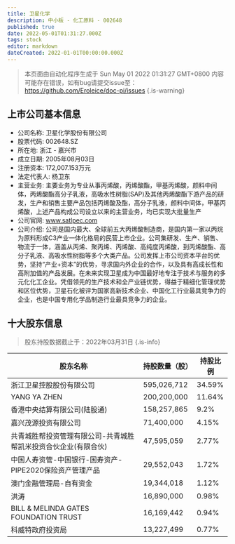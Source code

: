 ```yaml
---
title: 卫星化学
description: 中小板 - 化工原料 - 002648
published: true
date: 2022-05-01T01:31:27.000Z
tags: stock
editor: markdown
dateCreated: 2022-01-01T00:00:00.000Z
---
```


> 本页面由自动化程序生成于 Sun May 01 2022 01:31:27 GMT+0800
> 内容可能存在错误，如有bug请提交issue至：https://github.com/Eroleice/doc-pi/issues
{.is-warning}

## 上市公司基本信息
- 公司名称: 卫星化学股份有限公司
- 股票代码: 002648.SZ
- 所在地: 浙江 - 嘉兴市
- 成立日期: 2005年08月03日
- 注册资本: 172,007.153万元
- 法定代表人: 杨卫东
- 主营业务: 主要业务为专业从事丙烯酸，丙烯酸酯，甲基丙烯酸，颜料中间体，丙烯酸酯高分子乳液，高吸水性树脂(SAP)及其他丙烯酸酯下游产品的研发，生产和销售主要产品包括丙烯酸及酯，高分子乳液，颜料中间体，甲基丙烯酸，上述产品构成公司设立以来的主营业务，均已实现大批量生产
- 公司官网: www.satlpec.com
- 公司介绍: 公司是国内最大、全球前五大丙烯酸制造商，是国内第一家以丙烷为原料形成C3产业一体化格局的民营上市企业。公司集研发、生产、销售、物流于一体，涵盖从丙烯、聚丙烯、丙烯酸、高纯度丙烯酸，到丙烯酸酯、高分子乳液、高吸水性树脂等多个大类产品。公司发挥上市公司资本平台的优势，坚持“产业+资本”的优势，寻求国内外企业的合作，以及具有高成长性和高附加值的产品发展。在未来实现卫星成为中国最好地专注于技术与服务的多元化化工企业。凭借领先的生产技术和全产业链优势，得益于精细化管理优势和区位优势，卫星石化被评为国家高新技术企业、中国化工行业最具竞争力的企业，也是中国专用化学品制造行业最具竞争力的企业。


## 十大股东信息
> 股东持股数据截止于：2022年03月31日
{.is-info}

| 股东名称 | 持股数量（股） | 持股比例 |
| --- | --- | --- |
| 浙江卫星控股股份有限公司 | 595,026,712 | 34.59% |
| YANG YA ZHEN | 200,200,000 | 11.64% |
| 香港中央结算有限公司(陆股通) | 158,257,865 | 9.2% |
| 嘉兴茂源投资有限公司 | 71,400,000 | 4.15% |
| 共青城胜帮投资管理有限公司-共青城胜帮凯米投资合伙企业(有限合伙) | 47,595,059 | 2.77% |
| 中国人寿资管-中国银行-国寿资产-PIPE2020保险资产管理产品 | 29,552,043 | 1.72% |
| 澳门金融管理局-自有资金 | 19,344,018 | 1.12% |
| 洪涛 | 16,890,000 | 0.98% |
| BILL & MELINDA GATES FOUNDATION TRUST | 16,169,442 | 0.94% |
| 科威特政府投资局 | 13,227,499 | 0.77% |




